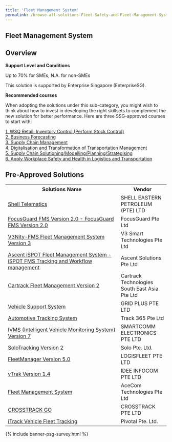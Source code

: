 ```yaml
---
title: 'Fleet Management System'
permalink: /browse-all-solutions-Fleet-Safety-and-Fleet-Management-System/Fleet-Management-System
---
```


## Fleet Management System
## Overview

**Support Level and Conditions**

Up to 70% for SMEs, N.A. for non-SMEs

This solution is supported by Enterprise Singapore (EnterpriseSG).

**Recommended courses**

When adopting the solutions under this sub-category, you might wish to think about how to invest in developing the right skillsets to complement the new solution for better performance. Here are three SSG-approved courses to start with:

<a href='https://courses.enterprisejobskills.gov.sg/Course_Internet/CourseDetail/WSQ-Retail-Sf-Inventory-Control-Perform-Stock-Control-Retail-Operations-Synchronous-elearning-2'  target='_blank' rel='noopener'>1. WSQ Retail: Inventory Control (Perform Stock Control)</a><br>
<a href='https://sfec-microsite.enterprisejobskills.gov.sg/courses/details/TGS-2018508939'  target='_blank' rel='noopener'>2. Business Forecasting</a><br>
<a href='https://courses.enterprisejobskills.gov.sg/Course_Internet/CourseDetail/Supply-Chain-Management-6'  target='_blank' rel='noopener'>3. Supply Chain Management</a><br>
<a href='https://courses.enterprisejobskills.gov.sg/Course_Internet/CourseDetail/Digitalisation-Transformation-Transportation-Management'  target='_blank' rel='noopener'>4. Digitalisation and Transformation of Transportation Management</a><br>
<a href='https://courses.enterprisejobskills.gov.sg/Course_Internet/CourseDetail/Supply-Chain-Solutioning-Modelling-Planning-Strategising-2'  target='_blank' rel='noopener'>5. Supply Chain Solutioning/Modelling/Planning/Strategising</a><br>
<a href='https://courses.enterprisejobskills.gov.sg/Course_Internet/CourseDetail/Apply-Workplace-Safety-Health-Logistics-Transportation-7'  target='_blank' rel='noopener'>6. Apply Workplace Safety and Health in Logistics and Transportation</a><br>

## Pre-Approved Solutions

<table>
<tr>
<th style='width: auto;'><b>Solutions Name</b></th>
<th style='width: 30%;'><b>Vendor</b></th>
</tr>
<tr>
<td><a href='/productivity-solutions-grant/solutionrepo/solution774' target='_blank'>Shell Telematics</a><br></td>
<td>SHELL EASTERN PETROLEUM (PTE) LTD</td>
</tr>
<tr>
<td><a href='/productivity-solutions-grant/solutionrepo/solution986' target='_blank'>FocusGuard FMS Version 2.0 - FocusGuard FMS Version 2.0</a><br></td>
<td>FocusGuard Pte Ltd</td>
</tr>
<tr>
<td><a href='/productivity-solutions-grant/solutionrepo/solution1281' target='_blank'>V3Nity-FMS Fleet Management System Version 3 </a><br></td>
<td>V3 Smart Technologies Pte Ltd</td>
</tr>
<tr>
<td><a href='/productivity-solutions-grant/solutionrepo/solution1294' target='_blank'>Ascent iSPOT Fleet Management System - 	iSPOT FMS Tracking and Workflow management </a><br></td>
<td>Ascent Solutions Pte Ltd</td>
</tr>
<tr>
<td><a href='/productivity-solutions-grant/solutionrepo/solution1300' target='_blank'>Cartrack Fleet Management Version 2</a><br></td>
<td>Cartrack Technologies South East Asia Pte Ltd</td>
</tr>
<tr>
<td><a href='/productivity-solutions-grant/solutionrepo/solution1305' target='_blank'>Vehicle Support System</a><br></td>
<td>GRID PLUS PTE LTD</td>
</tr>
<tr>
<td><a href='/productivity-solutions-grant/solutionrepo/solution1458' target='_blank'>Automotive Tracking System</a><br></td>
<td>Track 365 Pte Ltd</td>
</tr>
<tr>
<td><a href='/productivity-solutions-grant/solutionrepo/solution1553' target='_blank'>IVMS (Intelligent Vehicle Monitoring System) Version 7</a><br></td>
<td>SMARTCOMM ELECTRONICS PTE LTD</td>
</tr>
<tr>
<td><a href='/productivity-solutions-grant/solutionrepo/solution1686' target='_blank'>SoloTracking Version 2</a><br></td>
<td>Solo Pte. Ltd.</td>
</tr>
<tr>
<td><a href='/productivity-solutions-grant/solutionrepo/solution2058' target='_blank'>FleetManager Version 5.0</a><br></td>
<td>LOGISFLEET PTE LTD</td>
</tr>
<tr>
<td><a href='/productivity-solutions-grant/solutionrepo/solution2317' target='_blank'>vTrak Version 1.4</a><br></td>
<td>IDEE INFOCOM PTE LTD</td>
</tr>
<tr>
<td><a href='/productivity-solutions-grant/solutionrepo/solution2322' target='_blank'>Fleet Management System</a><br></td>
<td>AceCom Technologies Pte Ltd</td>
</tr>
<tr>
<td><a href='/productivity-solutions-grant/solutionrepo/solution2354' target='_blank'>CROSSTRACK GO</a><br></td>
<td>CROSSTRACK PTE LTD</td>
</tr>
<tr>
<td><a href='/productivity-solutions-grant/solutionrepo/solution3301' target='_blank'>iTrack Vehicle Fleet Tracking</a><br></td>
<td>Pivotal Pte. Ltd.</td>
</tr>
</table>

{% include banner-psg-survey.html %}
